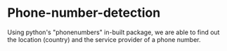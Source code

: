 # Phone-number-detection
Using python's "phonenumbers" in-built package, we are able to find out the location (country) and the service provider of a phone number.
